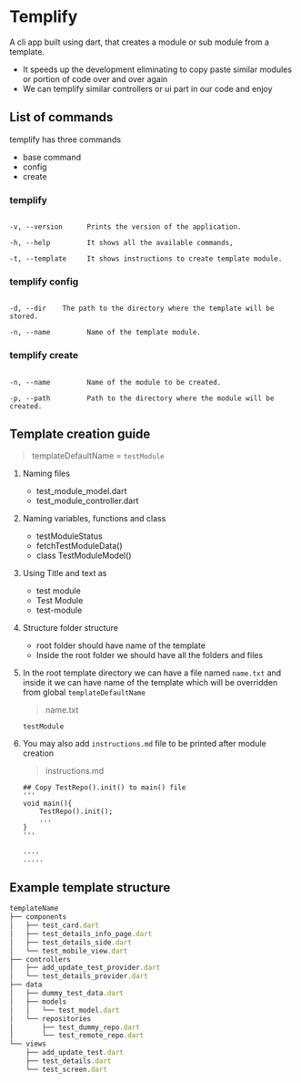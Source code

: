# Templify

A cli app built using dart, that creates a module or sub module from a template.
- It speeds up the development eliminating to copy paste similar modules or portion of code over and over again
- We can templify similar controllers or ui part in our code and enjoy

## List of commands
templify has three commands
- base command
- config
- create

### templify
```

-v, --version      Prints the version of the application.

-h, --help         It shows all the available commands, 

-t, --template     It shows instructions to create template module.

```


### templify config
```

-d, --dir    The path to the directory where the template will be stored.

-n, --name         Name of the template module.

```


### templify create 
```

-n, --name         Name of the module to be created.

-p, --path         Path to the directory where the module will be created.

```

## Template creation guide

> templateDefaultName = `testModule`
1. Naming files
    * test_module_model.dart
    * test_module_controller.dart

2. Naming variables, functions and class
    * testModuleStatus
    * fetchTestModuleData()
    * class TestModuleModel()
3. Using Title and text as
    * test module
    * Test Module
    * test-module

4. Structure folder structure
    * root folder should have name of the template
    * Inside the root folder we should have all the folders and files
5. In the root template directory we can have a file named `name.txt` and inside it we can have name of the template which will be overridden from global `templateDefaultName`<br>
    > name.txt
    ```
    testModule
    ```
5. You may also add `instructions.md` file to be printed after module creation
    > instructions.md
    ```
    ## Copy TestRepo().init() to main() file
    '''
    void main(){
        TestRepo().init();
        ...
    }
    '''

    ....
    .....
    ```

## Example template structure
```ts
templateName
├── components
│   ├── test_card.dart
│   ├── test_details_info_page.dart
│   ├── test_details_side.dart
│   └── test_mobile_view.dart
├── controllers
│   ├── add_update_test_provider.dart
│   └── test_details_provider.dart
├── data
│   ├── dummy_test_data.dart
│   ├── models
│   │   └── test_model.dart
│   └── repositories
│       ├── test_dummy_repo.dart
│       └── test_remote_repo.dart
└── views
    ├── add_update_test.dart
    ├── test_details.dart
    └── test_screen.dart
```

